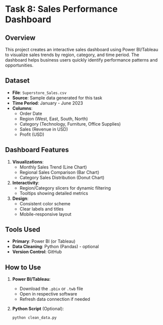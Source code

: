 # Task 8: Sales Performance Dashboard

## Overview
This project creates an interactive sales dashboard using Power BI/Tableau to visualize sales trends by region, category, and time period. The dashboard helps business users quickly identify performance patterns and opportunities.

## Dataset
- **File**: `Superstore_Sales.csv`
- **Source**: Sample data generated for this task
- **Time Period**: January - June 2023
- **Columns**:
  - Order Date
  - Region (West, East, South, North)
  - Category (Technology, Furniture, Office Supplies)
  - Sales (Revenue in USD)
  - Profit (USD)

## Dashboard Features
1. **Visualizations**:
   - Monthly Sales Trend (Line Chart)
   - Regional Sales Comparison (Bar Chart)
   - Category Sales Distribution (Donut Chart)
2. **Interactivity**:
   - Region/Category slicers for dynamic filtering
   - Tooltips showing detailed metrics
3. **Design**:
   - Consistent color scheme
   - Clear labels and titles
   - Mobile-responsive layout

## Tools Used
- **Primary**: Power BI (or Tableau)
- **Data Cleaning**: Python (Pandas) - optional
- **Version Control**: GitHub

## How to Use
1. **Power BI/Tableau**:
   - Download the `.pbix` or `.twb` file
   - Open in respective software
   - Refresh data connection if needed

2. **Python Script** (Optional):
   ```bash
   python clean_data.py